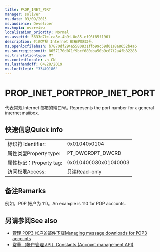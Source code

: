 ```yaml
---
title: PROP_INET_PORT
manager: soliver
ms.date: 03/09/2015
ms.audience: Developer
ms.topic: overview
localization_priority: Normal
ms.assetid: 5633d70c-ca3e-4b9d-8e85-ef98f85f1961
description: 代表常规 Internet 邮箱的端口号。
ms.openlocfilehash: b7870df294a5580831ffb99c59d01e8a8652b4a6
ms.sourcegitcommit: 8657170d071f9bcf680aba50b9c07f2a4fb82283
ms.translationtype: MT
ms.contentlocale: zh-CN
ms.lasthandoff: 04/28/2019
ms.locfileid: "33409186"
---
```

# <a name="prop_inet_port"></a><span data-ttu-id="7531b-103">PROP_INET_PORT</span><span class="sxs-lookup"><span data-stu-id="7531b-103">PROP_INET_PORT</span></span>

<span data-ttu-id="7531b-104">代表常规 Internet 邮箱的端口号。</span><span class="sxs-lookup"><span data-stu-id="7531b-104">Represents the port number for a general Internet mailbox.</span></span>
  
## <a name="quick-info"></a><span data-ttu-id="7531b-105">快速信息</span><span class="sxs-lookup"><span data-stu-id="7531b-105">Quick info</span></span>

|||
|:-----|:-----|
|<span data-ttu-id="7531b-106">标识符:</span><span class="sxs-lookup"><span data-stu-id="7531b-106">Identifier:</span></span>  <br/> |<span data-ttu-id="7531b-107">0x0104</span><span class="sxs-lookup"><span data-stu-id="7531b-107">0x0104</span></span>  <br/> |
|<span data-ttu-id="7531b-108">属性类型</span><span class="sxs-lookup"><span data-stu-id="7531b-108">Property type:</span></span>  <br/> |<span data-ttu-id="7531b-109">PT_DWORD</span><span class="sxs-lookup"><span data-stu-id="7531b-109">PT_DWORD</span></span>  <br/> |
|<span data-ttu-id="7531b-110">属性标记：</span><span class="sxs-lookup"><span data-stu-id="7531b-110">Property tag:</span></span>  <br/> |<span data-ttu-id="7531b-111">0x01040003</span><span class="sxs-lookup"><span data-stu-id="7531b-111">0x01040003</span></span>  <br/> |
|<span data-ttu-id="7531b-112">访问权限</span><span class="sxs-lookup"><span data-stu-id="7531b-112">Access:</span></span>  <br/> |<span data-ttu-id="7531b-113">只读</span><span class="sxs-lookup"><span data-stu-id="7531b-113">Read-only</span></span>  <br/> |
   
## <a name="remarks"></a><span data-ttu-id="7531b-114">备注</span><span class="sxs-lookup"><span data-stu-id="7531b-114">Remarks</span></span>

<span data-ttu-id="7531b-115">例如，POP 帐户为 110。</span><span class="sxs-lookup"><span data-stu-id="7531b-115">An example is 110 for POP accounts.</span></span>
  
## <a name="see-also"></a><span data-ttu-id="7531b-116">另请参阅</span><span class="sxs-lookup"><span data-stu-id="7531b-116">See also</span></span>

- [<span data-ttu-id="7531b-117">管理 POP3 帐户的邮件下载</span><span class="sxs-lookup"><span data-stu-id="7531b-117">Managing message downloads for POP3 accounts</span></span>](managing-message-downloads-for-pop3-accounts.md) 
- [<span data-ttu-id="7531b-118">常量 （帐户管理 API）</span><span class="sxs-lookup"><span data-stu-id="7531b-118">Constants (Account management API)</span></span>](constants-account-management-api.md)

